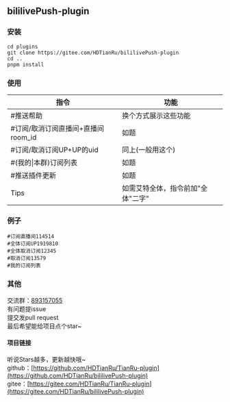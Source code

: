## bililivePush-plugin

### 安装
```
cd plugins
git clone https://gitee.com/HDTianRu/bililivePush-plugin
cd ..
pnpm install
```

### 使用
|指令|功能|
|-------|-------|
|#推送帮助|换个方式展示这些功能|
|#订阅/取消订阅直播间+直播间room_id|如题|
|#订阅/取消订阅UP+UP的uid|同上(一般用这个)|
|#(我的\|本群)订阅列表|如题|
|#推送插件更新|如题|
|Tips|如需艾特全体，指令前加"全体"二字"|

### 例子
```
#订阅直播间114514
#全体订阅UP1919810
#全体取消订阅12345
#取消订阅13579
#我的订阅列表
```

### 其他
交流群：[893157055](http://qm.qq.com/cgi-bin/qm/qr?_wv=1027&k=BWtOJkAHVX20OlQqgAIPn7UID9LtigSg&group_code=893157055)  
有问题提issue  
提交发pull request  
最后希望能给项目点个star~

#### 项目链接
听说Stars越多，更新越快哦~  
github：[https://github.com/HDTianRu/TianRu-plugin](https://github.com/HDTianRu/bililivePush-plugin)  
gitee：[https://gitee.com/HDTianRu/TianRu-plugin](https://gitee.com/HDTianRu/bililivePush-plugin)